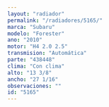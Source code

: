 ```yaml
---
layout: "radiador"
permalink: "/radiadores/5165/"
marca: "Subaru"
modelo: "Forester"
ano: "2010"
motor: "H4 2.0 2.5"
transmision: "Automática"
parte: "438448"
clima: "Con clima"
alto: "13 3/8"
ancho: "27 1/16"
observaciones: ""
id: "5165"
---
```


